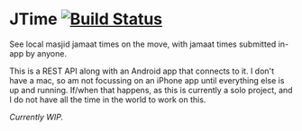 # JTime [![Build Status](https://travis-ci.org/ismail-s/JTime.svg?branch=master)](https://travis-ci.org/ismail-s/JTime)

See local masjid jamaat times on the move, with jamaat times submitted in-app by anyone.

This is a REST API along with an Android app that connects to it. I don't have a mac, so am not focussing on an iPhone app until everything else is up and running. If/when that happens, as this is currently a solo project, and I do not have all the time in the world to work on this.

*Currently WIP.*
